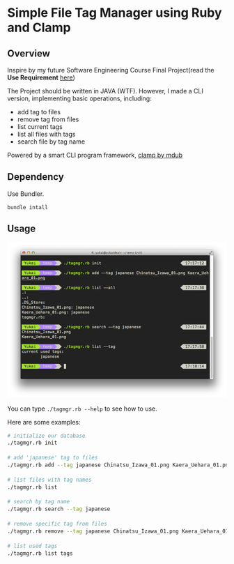 # Simple File Tag Manager using Ruby and Clamp

## Overview
Inspire by my future Software Engineering Course Final Project(read the **Use Requirement** [here](https://hackpad.com/-Use-Requirement-RzuVlOBv6S9))

The Project should be written in JAVA (WTF). However, I made a CLI version, implementing basic operations, including:

* add tag to files
* remove tag from files
* list current tags
* list all files with tags
* search file by tag name


Powered by a smart CLI program framework, [clamp by mdub](https://github.com/mdub/clamp)

## Dependency

Use Bundler.

	bundle intall

## Usage

![demo](1.png)


You can type `./tagmgr.rb --help` to see how to use.

Here are some examples:

```bash
# initialize our database
./tagmgr.rb init

# add 'japanese' tag to files
./tagmgr.rb add --tag japanese Chinatsu_Izawa_01.png Kaera_Uehara_01.png

# list files with tag names
./tagmgr.rb list

# search by tag name
./tagmgr.rb search --tag japanese

# remove specific tag from files
./tagmgr.rb remove --tag japanese Chinatsu_Izawa_01.png Kaera_Uehara_01.png

# list used tags
./tagmgr.rb list tags
```

